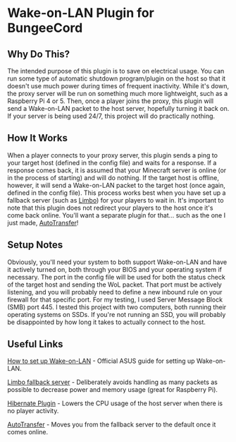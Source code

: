 # Wake-on-LAN Plugin for BungeeCord

## Why Do This?

The intended purpose of this plugin is to save on electrical usage. You can run some type of automatic shutdown program/plugin on the host so that it doesn't use much power during times of frequent inactivity. While it's down, the proxy server will be run on something much more lightweight, such as a Raspberry Pi 4 or 5. Then, once a player joins the proxy, this plugin will send a Wake-on-LAN packet to the host server, hopefully turning it back on. If your server is being used 24/7, this project will do practically nothing.

## How It Works

When a player connects to your proxy server, this plugin sends a ping to your target host (defined in the config file) and waits for a response. If a response comes back, it is assumed that your Minecraft server is online (or in the process of starting) and will do nothing. If the target host is offline, however, it will send a Wake-on-LAN packet to the target host (once again, defined in the config file). This process works best when you have set up a fallback server (such as [Limbo](https://www.spigotmc.org/resources/limbo-standalone-server-lightweight-solution-for-afk-or-waiting-rooms-in-your-server-network.82468/)) for your players to wait in. It's important to note that this plugin does not redirect your players to the host once it's come back online. You'll want a separate plugin for that... such as the one I just made, [AutoTransfer](https://github.com/TrademarkTHIS/BungeeAutoTransfer)!

## Setup Notes

Obviously, you'll need your system to both support Wake-on-LAN and have it actively turned on, both through your BIOS and your operating system if necessary. The port in the config file will be used for both the status check of the target host and sending the WoL packet. That port must be actively listening, and you will probably need to define a new inbound rule on your firewall for that specific port. For my testing, I used Server Message Block (SMB) port 445. I tested this project with two computers, both running their operating systems on SSDs. If you're not running an SSD, you will probably be disappointed by how long it takes to actually connect to the host.

## Useful Links

[How to set up Wake-on-LAN](https://www.asus.com/support/faq/1045950/) - Official ASUS guide for setting up Wake-on-LAN.

[Limbo fallback server](https://www.spigotmc.org/resources/limbo-standalone-server-lightweight-solution-for-afk-or-waiting-rooms-in-your-server-network.82468/) - Deliberately avoids handling as many packets as possible to decrease power and memory usage (great for Raspberry Pi).

[Hibernate Plugin](https://www.spigotmc.org/resources/hibernate.4441/) - Lowers the CPU usage of the host server when there is no player activity.

[AutoTransfer](https://github.com/TrademarkTHIS/BungeeAutoTransfer) - Moves you from the fallback server to the default once it comes online.
